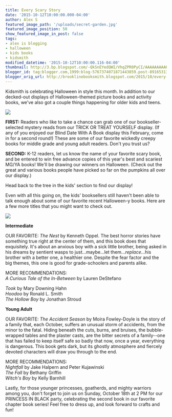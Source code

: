 ```yaml
---
title: Every Scary Story
date: '2015-10-12T10:00:00.000-04:00'
author: Alex S
featured_image_path: '/uploads/secret-garden.jpg'
featured_image_position: 50
show_featured_image_in_post: false
tags:
- alex is blogging
- halloween
- kids books
- kidsmith
modified_datetime: '2015-10-12T10:00:00.116-04:00'
thumbnail: http://3.bp.blogspot.com/-QkSnEYedQWI/VhqZPR0PyCI/AAAAAAAAAK8/3bQtj4yA-sc/s72-c/IMG_1379.JPG
blogger_id: tag:blogger.com,1999:blog-5767374071871443859.post-8916531343538854095
blogger_orig_url: http://brooklinebooksmith.blogspot.com/2015/10/every-scary-story.html
---
```

Kidsmith is celebrating Halloween in style this month. In addition to our decked-out displays of Halloween-themed picture books and activity books, we've also got a couple things happening for older kids and teens.  

[![](http://3.bp.blogspot.com/-QkSnEYedQWI/VhqZPR0PyCI/AAAAAAAAAK8/3bQtj4yA-sc/s320/IMG_1379.JPG)](http://3.bp.blogspot.com/-QkSnEYedQWI/VhqZPR0PyCI/AAAAAAAAAK8/3bQtj4yA-sc/s1600/IMG_1379.JPG)

**FIRST:** Readers who like to take a chance can grab one of our bookseller-selected mystery reads from our TRICK OR TREAT YOURSELF display. (If any of you enjoyed our Blind Date With A Book display this February, come in for a second round!) These are some of our favorite wickedly creepy books for middle grade and young adult readers. Don't you trust us?  

**SECOND:** K-12 readers, let us know the name of your favorite scary book, and be entered to win free advance copies of this year's best and scariest MG/YA books! We'll be drawing our winners on Halloween. (Check out the great and various books people have picked so far on the pumpkins all over our display.)  

Head back to the tree in the kids' section to find our display!  

Even with all this going on, the kids' booksellers still haven't been able to talk enough about some of our favorite recent Halloween-y books. Here are a few more titles that you might want to check out.  

[![](http://3.bp.blogspot.com/-AmuH-l1fybk/Vhqa68n9kKI/AAAAAAAAALI/Xkjk8PRjxEg/s320/IMG_1428.JPG)](http://3.bp.blogspot.com/-AmuH-l1fybk/Vhqa68n9kKI/AAAAAAAAALI/Xkjk8PRjxEg/s1600/IMG_1428.JPG)

**Intermediate**

OUR FAVORITE: _The Nest_ by Kenneth Oppel. The best horror stories have something true right at the center of them, and this book does that exquisitely. It's about an anxious boy with a sick little brother, being asked in his dreams by sentient wasps to just...maybe...let them..._replace_...his brother with a better one, a healthier one. Despite the fear factor and the big themes, this one is good for grade-schoolers and parents alike.  

MORE RECOMMENDATIONS:  
_A Curious Tale of the In-Between_ by Lauren DeStefano

_Took_ by Mary Downing Hahn  
_Hoodoo_ by Ronald L. Smith  
_The Hollow Boy_ by Jonathan Stroud  

**Young Adult**

OUR FAVORITE: _The Accident Season_ by Moira Fowley-Doyle is the story of a family that, each October, suffers an unusual storm of accidents, from the minor to the fatal. Hiding beneath the cuts, burns, and bruises, the bubble-wrapped tables and the plaster casts, are the bitter secrets of a family--one that has failed to keep itself safe so badly that now, once a year, everything is dangerous. This book gets dark, but its ghostly atmosphere and fiercely devoted characters will draw you through to the end.  

MORE RECOMMENDATIONS:  
_Nightfall_ by Jake Halpern and Peter Kujawinski  
_The Fall_ by Bethany Griffin  
_Witch's Boy_ by Kelly Barnhill  

Lastly, for those younger princesses, goatherds, and mighty warriors among you, don't forget to join us on Sunday, October 18th at 2 PM for our PRINCESS IN BLACK party, celebrating the second book in our favorite chapter book series! Feel free to dress up, and look forward to crafts and fun!